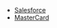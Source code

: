 - [Salesforce]()
- [MasterCard](https://careers.mastercard.com/us/en/job/MASRUSR211821EXTERNALENUS/Enterprise-Operations-Engineer-I)